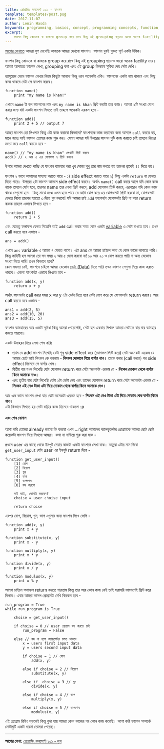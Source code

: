 ```yaml
---
title: প্রোগ্রামিং কনসেপ্ট ১০১ - ফাংশন
template: templates/post.pug
date: 2017-11-07
author: Lenin Hasda
keywords: programming, basics, concept, programming concepts, function, প্রোগ্রামিং, প্রোগ্রামিং বেসিক, প্রোগ্রামিং কনসেপ্ট, প্রোগ্রামিং ধারনা, ফাংশন
excerpt:
    ফাংশন কিছু কোডকে বা কাজকে group করে রাখে কিন্তু এই grouping ছাড়াও আরো অনেক facility দেয়। আমরা আপাতত ফাংশন লেখা, grouping করা এবং এই group কিভাবে সুবিধা দেয় সেটা দেখি।
---
```


[আগের লেখাতে](/post/programming-concepts-101-operators-and-operatiorns-bn) আমরা লুপ দেখেছি আজকে আমরা দেখবো ফাংশন। ফাংশন খুবই গুরুত্ত পূর্ণ একটা টপিক।

ফাংশন কিছু কোডকে বা কাজকে group করে রাখে কিন্তু এই grouping ছাড়াও আরো অনেক facility দেয়। আমরা আপাতত ফাংশন লেখা, grouping করা এবং এই group কিভাবে সুবিধা দেয় সেটা দেখি।

ল্যাঙ্গুয়েজ ভেদে ফাংশন লেখার নিয়ম কিছুটা আলাদা কিন্তু ধরন অনেকটা একি। ফাংশনের একটা নাম থাকবে এবং কিছু কাজ থাকবে যেটা সে ফাংশন করবে।

```
function name()
	print "my name is khan!"
```

এখানে `name` টা হল ফাংশনের নাম এবং `my name is khan` প্রিন্ট করাটা তার কাজ। আমরা ২টি সংখ্যা যোগ করার জন্য যদি একটা ফাংশন লিখতে চাই তাহলে অনেকটা এরকম হবে -

```
function add()
	print 2 + 5 // output 7
```

আচ্ছা ফাংশন তো লিখলাম কিন্তু এটা কাজ করাবো কিভাবে? ফাংশনকে কাজ করানোর জন্য আসলে `call` করতে হয়, মানে হচ্ছে ভাই ফাংশন তোমার কাজ শুরু কর। যেমন আমরা যদি উপরের ফাংশন দুটি কাজ করাতে চাই তাহলে নিচের মতো করে `call` করতে হবে -

```
name() // "my name is khan" লেখাটি প্রিন্ট করবে
add() // ২ আর ৫ এর যোগফল ৭ প্রিন্ট করবে
```

উপরে আমরা দেখতে পাচ্ছি যে ফাংশন ব্যাবহার করা খুব সোজা শুধু তার নাম বলতে হয় তারপর ব্রাকেট `()` দিতে হয়।

ফাংশন ২ ভাবে আমাদের সাহায্য করতে পারে -
১) side effect করতে পারে
২) কিছু একটা `return` বা ফেরত দিতে পারে।
উপরের ২টা ফাংশন আসলে side effect করবে। অর্থাৎ `name()` call করার আগে যদি কোন কাজ থাকে তাহলে সেটা হবে, তারপর name তার লেখা প্রিন্ট করবে, add যোগফল প্রিন্ট করবে, এরপরেও যদি কোন কাজ থাকে সেগুলো হবে। কিন্তু মাঝে মধ্যে এমন হতে পারে যে আমি যোগ করে এর যোগফলটা প্রিন্ট করবো না, যোগফলটা ফেরত নিবো তারপর হয়তো ৩ দিয়ে গুন করবো! যদি আমরা চাই `add` ফাংশনটা যোগফলটা প্রিন্ট না করে return করুক তাহলে এভাবে লিখতে হবে -

```
function add()
	return 2 + 5
```

এবং যেহেতু ফলাফল ফেরত নিতেসি তাই `add` call করার সময় কোন একটা [variable](/post/programming-concepts-101-variable-bn) এ সেটা রাখতে হবে। তখন call করতে হবে এভাবে -

```
ans = add()
```

এখনে `ans` variable এ আমরা ৭ ফেরত পাবো। এই ans কে আমরা চাইলে অন্য যে কোন কাজে লাগাতে পারি।   
কিন্তু কাহিনী হল আমরা তো সব সময় ২ আর ৫ যোগ করবো না! ১০ আর ২০ ও যোগ করতে পারি বা অন্য যেকোন সংখ্যা দিতে পারি! তখন কিভাবে হবে?    
কোন সমস্যা নেই, ফাংশনে চাইলে আমরা যেকোন [ডেটা (Data)](/post/programming-concepts-101-data-and-data-types-bn) দিতে পারি তখন ফাংশন সেগুলা নিয়ে কাজ করতে পারবে। এজন্য ফাংশনটা এভাবে লিখতে হবে -

```
function add(x, y)
	return x + y
```

অর্থাৎ ফাংশনটা call করার সময় x আর y ২টা ডেটা দিতে হবে যেটা যোগ করে সে যোগফলটা return করবে। আর call করতে হবে এভাবে -

```
ans1 = add(2, 5)
ans2 = add(10, 20)
ans3 = add(15, 5)
```

ফাংশন ব্যাবহারের আর একটা সুবিধা কিন্তু আমরা পেয়েগেছি, সেটা হল একবার লিখলে আমরা সেটাকে বার বার ব্যাবহার করতে পারবো।

একটা উদাহরন দিয়ে লেখা শেষ করিঃ
- প্রথম যে add ফাংশন লিখেছি যেটা শুধু side effect করে (যোগফল প্রিন্ট করে) সেটা অনেকটা এরকম যে আমার ছোট ভাই লিংকন কে বললাম - **লিংকন দোকানে গিয়ে বার্গার খাও।** তাকে বলার (call করার) পর side effect হিসেবে সে বার্গার খেল।
- দ্বিতীয় বার যখন লিখেছি যেটা যোগফল return করে সেটা অনেকটা এরকম যে - **লিংকন দোকান থেকে বার্গার কিনে আমাকে দাও।**
- এবং তৃতীয় বার যেটা লিখেছি যেটা ২টা ডেটা নেয় এবং তাদের যোগফল return করে সেটা অনেকটা এরকম যে - **লিংকন এই নেও টাকা এটা দিয়ে দোকান থেকে বার্গার কিনে আমাকে দেও।**

আর এক ভাবে ফাংশন লেখা যায় যেটা অনেকটা এরকম হবে - **লিংকন এই নেও টাকা এটা দিয়ে দোকান থেক বার্গার কিনে খাও।**    
এটা কিভাবে লিখতে হয় সেটা বাড়ির কাজ হিসেবে থাকলো :p



#### এবং শেষ বোনাস

আশা করি তোমরা already জানো কি করবো এখন ...right আমাদের ক্যালকুলেটর প্রোগ্রামকে আমরা ছোট ছোট কয়েকটা ফাংশন দিয়ে লিখবো আমরা। কথা না বাডিয়ে শুরু করা যাক -

প্রথমে user এর কাছে থেকে ইনপুট নেয়ার কাজটা একটা ফাংশনে লেখা যাক। আম্ররা এটার নাম দিবো `get_user_input` যেটা user এর ইনপুট return দিবে -

```
function get_user_input()
	[1] যোগ
	[2] বিয়োগ
	[3] গুন
	[4] ভাগ
	[5] ভাগশেষ
	[0] বন্ধ করবো

	অই ভাই, কোনটা করবেন?
	choise = user choise input
	
	return choise
```

এরপর যোগ, বিয়োগ, গুন, ভাগ এগুলার জন্য ফাংশন লিখে ফেলি -

```
function add(x, y)
    print x + y

function substitute(x, y)
    print x - y

function multiply(x, y)
    print x * y

function divide(x, y)
    print x / y

function modulus(x, y)
    print x % y
```

আমরা চাইলে ফলাফল return করতে পারতাম কিন্তু তার আর কোন কাজ নেই তাই সরাসরি ফাংশনেই প্রিন্ট করে দিলাম। এবার আমরা আসল প্রোগ্রামটা দেখি কিরকম হবে -

```
run_program = True
while run_program is True

	choise = get_user_input()

	if choise = 0 // user প্রোগ্রাম বন্ধ করতে চাই
		run_program = False

	else // বন্ধ না হলে ক্যাল্কুলেটর চলত থাকবে
		x = users first input data
		y = users second input data

		if choise = 1 // যোগ
			add(x, y)

		else if choise = 2 // বিয়োগ
			substitute(x, y)

		else if  choise = 3 // গুন
			divide(x, y)

		else if choise = 4 // ভাগ
			multiply(x, y)

		else if choise = 5 // ভাগশেষ
			modulus(x, y)
```

এই প্রোগ্রাম রিডিং পড়লেই কিন্তু বুঝা যায় আমরা কোন কাজের পর কোন কাজ করেছি। আশা করি ফাংশন সম্পর্কে মোটামুটি একটা ধারনা তোমরা পেয়েছ।

------

**আগের লেখা:** [প্রোগ্রামিং কনসেপ্ট ১০১ - লুপ](/post/programming-concepts-101-loop-bn)
